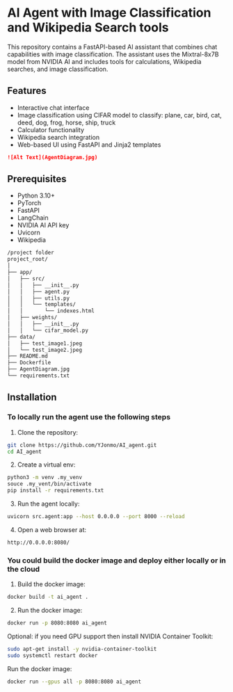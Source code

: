 # AI Agent with Image Classification and Wikipedia Search tools

This repository contains a FastAPI-based AI assistant that combines chat capabilities with image classification. The assistant uses the Mixtral-8x7B model from NVIDIA AI and includes tools for calculations, Wikipedia searches, and image classification.

## Features

- Interactive chat interface
- Image classification using CIFAR model to classify: plane, car, bird, cat, deed, dog, frog, horse, ship, truck
- Calculator functionality
- Wikipedia search integration
- Web-based UI using FastAPI and Jinja2 templates

```markdown
![Alt Text](AgentDiagram.jpg)
```


## Prerequisites

- Python 3.10+
- PyTorch
- FastAPI
- LangChain
- NVIDIA AI API key
- Uvicorn
- Wikipedia

```bash
/project folder
project_root/
│
├── app/
│   ├── src/
│   │   ├── __init__.py
│   │   ├── agent.py
│   │   ├── utils.py
│   │   └── templates/
│   │       └── indexes.html
│   ├── weights/
│   │   ├── __init__.py 
│   │   └── cifar_model.py            
├── data/
│   ├── test_image1.jpeg
│   └── test_image2.jpeg
├── README.md
├── Dockerfile
├── AgentDiagram.jpg
└── requirements.txt
```

## Installation

### To locally run the agent use the following steps

1. Clone the repository:
```bash
git clone https://github.com/YJonmo/AI_agent.git
cd AI_agent
```

2. Create a virtual env:
```bash
python3 -m venv .my_venv
souce .my_vent/bin/activate
pip install -r requirements.txt
```

3. Run the agent locally:
```bash
uvicorn src.agent:app --host 0.0.0.0 --port 8000 --reload
```

4. Open a web browser at:
```bash
http://0.0.0.0:8080/
```

### You could build the docker image and deploy either locally or in the cloud

1. Build the docker image:
```bash
docker build -t ai_agent .
```

2. Run the docker image:
```bash
docker run -p 8080:8080 ai_agent
```

Optional: if you need GPU support then install NVIDIA Container Toolkit:
```bash
sudo apt-get install -y nvidia-container-toolkit
sudo systemctl restart docker
```
Run the docker image:
```bash
docker run --gpus all -p 8080:8080 ai_agent
```
